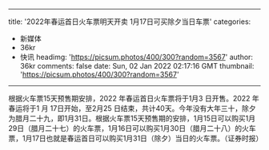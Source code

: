 
---
title: '2022年春运首日火车票明天开卖 1月17日可买除夕当日车票'
categories: 
 - 新媒体
 - 36kr
 - 快讯
headimg: 'https://picsum.photos/400/300?random=3567'
author: 36kr
comments: false
date: Sun, 02 Jan 2022 02:17:16 GMT
thumbnail: 'https://picsum.photos/400/300?random=3567'
---

<div>   
根据火车票15天预售期安排，2022 年春运首日火车票将于1月3 日开售。2022 年春运将于1 月 17日开始，至2月25 日结束，共计40天。今年没有大年三十，除夕为腊月二十九，即1月31日。根据火车票15天预售期的安排，1月15日可以购买1月29日（腊月二十七）的火车票，1月16日可以购买1月30日（腊月二十八）的火车票，1月17日也就是春运首日可以购买1月31日（除夕）当日的火车票。（证券时报）  
</div>
            